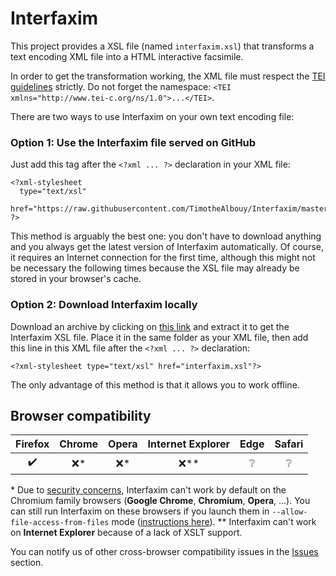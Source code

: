 # Interfaxim

This project provides a XSL file (named `interfaxim.xsl`) that transforms a text encoding XML file into a HTML interactive facsimile.

In order to get the transformation working, the XML file must respect the [TEI guidelines][1] strictly. Do not forget the namespace: `<TEI xmlns="http://www.tei-c.org/ns/1.0">...</TEI>`.

There are two ways to use Interfaxim on your own text encoding file:

### Option 1: Use the Interfaxim file served on GitHub

Just add this tag after the `<?xml ... ?>` declaration in your XML file:

    <?xml-stylesheet
      type="text/xsl"
      href="https://raw.githubusercontent.com/TimotheAlbouy/Interfaxim/master/interfaxim.xsl"
    ?>

This method is arguably the best one: you don't have to download anything and you always get the latest version of Interfaxim automatically. Of course, it requires an Internet connection for the first time, although this might not be necessary the following times because the XSL file may already be stored in your browser's cache.

### Option 2: Download Interfaxim locally

Download an archive by clicking on [this link][5] and extract it to get the Interfaxim XSL file. Place it in the same folder as your XML file, then add this line in this XML file after the `<?xml ... ?>` declaration:

    <?xml-stylesheet type="text/xsl" href="interfaxim.xsl"?>

The only advantage of this method is that it allows you to work offline.

## Browser compatibility

|       Firefox      | Chrome | Opera | Internet Explorer |       Edge      |      Safari     |
|:------------------:|:------:|:-----:|:-----------------:|:---------------:|:---------------:|
| :heavy_check_mark: |  :x:\* | :x:\* |      :x:\*\*      | :grey_question: | :grey_question: |

\* Due to [security concerns][2], Interfaxim can't work by default on the Chromium family browsers (**Google Chrome**, **Chromium**, **Opera**, ...). You can still run Interfaxim on these browsers if you launch them in `--allow-file-access-from-files` mode ([instructions here][3]).
\*\* Interfaxim can't work on **Internet Explorer** because of a lack of XSLT support.

You can notify us of other cross-browser compatibility issues in the [Issues][4] section.

  [1]: http://www.tei-c.org/release/doc/tei-p5-doc/en/html/
  [2]: https://blog.chromium.org/2008/12/security-in-depth-local-web-pages.html
  [3]: http://www.chrome-allow-file-access-from-file.com/
  [4]: https://github.com/TimotheAlbouy/Interfaxim/issues
  [5]: https://github.com/TimotheAlbouy/Interfaxim/blob/master/interfaxim.zip?raw=true
